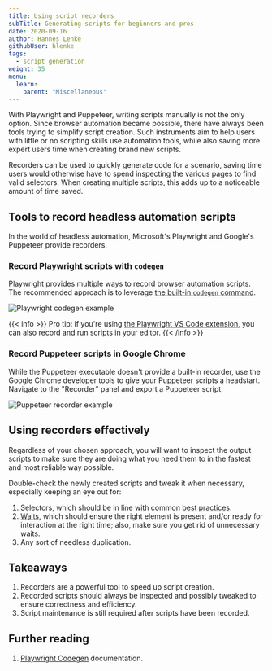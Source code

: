 ```yaml
---
title: Using script recorders
subTitle: Generating scripts for beginners and pros
date: 2020-09-16
author: Hannes Lenke
githubUser: hlenke
tags:
  - script generation
weight: 35
menu:
  learn:
    parent: "Miscellaneous"
---
```


With Playwright and Puppeteer, writing scripts manually is not the only option. Since browser automation became possible, there have always been tools trying to simplify script creation. Such instruments aim to help users with little or no scripting skills use automation tools, while also saving more expert users time when creating brand new scripts.

Recorders can be used to quickly generate code for a scenario, saving time users would otherwise have to spend inspecting the various pages to find valid selectors. When creating multiple scripts, this adds up to a noticeable amount of time saved.

## Tools to record headless automation scripts

In the world of headless automation, Microsoft's Playwright and Google's Puppeteer provide recorders.

### Record Playwright scripts with `codegen`

Playwright provides multiple ways to record browser automation scripts. The recommended approach is to leverage [the built-in `codegen` command](https://playwright.dev/docs/codegen-intro#running-codegen).

![Playwright codegen example](/samples/images/playwright-codegen.jpg)

{{< info >}}
Pro tip: if you're using [the Playwright VS Code extension](https://marketplace.visualstudio.com/items?itemName=ms-playwright.playwright#record-new-tests), you can also record and run scripts in your editor.
{{< /info >}}

### Record Puppeteer scripts in Google Chrome

While the Puppeteer executable doesn't provide a built-in recorder, use the Google Chrome developer tools to give your Puppeteer scripts a headstart. Navigate to the "Recorder" panel and export a Puppeteer script.

![Puppeteer recorder example](/samples/images/puppeteer-recorder.jpg)

## Using recorders effectively

Regardless of your chosen approach, you will want to inspect the output scripts to make sure they are doing what you need them to in the fastest and most reliable way possible.

Double-check the newly created scripts and tweak it when necessary, especially keeping an eye out for:

1. Selectors, which should be in line with common [best practices](/learn/headless/basics-selectors/).
2. [Waits](/learn/headless/basics-navigation/), which should ensure the right element is present and/or ready for interaction at the right time; also, make sure you get rid of unnecessary waits.
3. Any sort of needless duplication.

## Takeaways

1. Recorders are a powerful tool to speed up script creation.
2. Recorded scripts should always be inspected and possibly tweaked to ensure correctness and efficiency.
3. Script maintenance is still required after scripts have been recorded.

## Further reading

1. [Playwright Codegen](https://playwright.dev/docs/codegen-intro#running-codegen) documentation.
